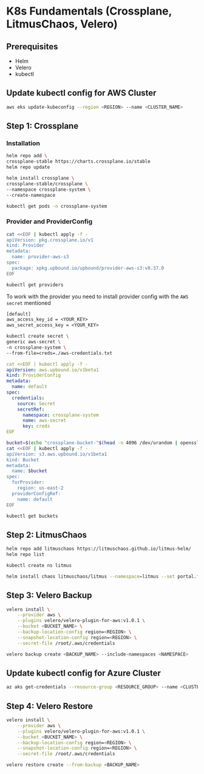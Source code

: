 # K8s Fundamentals (Crossplane, LitmusChaos, Velero)

## Prerequisites

- Helm
- Velero
- kubectl

## Update kubectl config for AWS Cluster

```bash
aws eks update-kubeconfig --region <REGION> --name <CLUSTER_NAME>
```

## Step 1: Crossplane

### Installation

```bash
helm repo add \
crossplane-stable https://charts.crossplane.io/stable
helm repo update
```

```bash
helm install crossplane \
crossplane-stable/crossplane \
--namespace crossplane-system \
--create-namespace
```

```bash
kubectl get pods -n crossplane-system
```

### Provider and ProviderConfig

```bash
cat <<EOF | kubectl apply -f -
apiVersion: pkg.crossplane.io/v1
kind: Provider
metadata:
  name: provider-aws-s3
spec:
  package: xpkg.upbound.io/upbound/provider-aws-s3:v0.37.0
EOF
```

```bash
kubectl get providers
```

To work with the provider you need to install provider config with the `AWS secret` mentioned

```txt
[default]
aws_access_key_id = <YOUR_KEY>
aws_secret_access_key = <YOUR_KEY>
```

```bash
kubectl create secret \
generic aws-secret \
-n crossplane-system \
--from-file=creds=./aws-credentials.txt
```

```yml
cat <<EOF | kubectl apply -f -
apiVersion: aws.upbound.io/v1beta1
kind: ProviderConfig
metadata:
  name: default
spec:
  credentials:
    source: Secret
    secretRef:
      namespace: crossplane-system
      name: aws-secret
      key: creds
EOF
```

```bash
bucket=$(echo "crossplane-bucket-"$(head -n 4096 /dev/urandom | openssl sha1 | tail -c 10))
cat <<EOF | kubectl apply -f -
apiVersion: s3.aws.upbound.io/v1beta1
kind: Bucket
metadata:
  name: $bucket
spec:
  forProvider:
    region: us-east-2
  providerConfigRef:
    name: default
EOF
```

```bash
kubectl get buckets
```

## Step 2: LitmusChaos

```bash
helm repo add litmuschaos https://litmuschaos.github.io/litmus-helm/
helm repo list
```

```bash
kubectl create ns litmus
```

```bash
helm install chaos litmuschaos/litmus --namespace=litmus --set portal.frontend.service.type=LoadBalancer
```

## Step 3: Velero Backup

```bash
velero install \
    --provider aws \
    --plugins velero/velero-plugin-for-aws:v1.0.1 \
    --bucket <BUCKET_NAME> \
    --backup-location-config region=<REGION> \
    --snapshot-location-config region=<REGION> \
    --secret-file /root/.aws/credentials
```

```bash
velero backup create <BACKUP_NAME> --include-namespaces <NAMESPACE>
```

## Update kubectl config for Azure Cluster

```bash
az aks get-credentials --resource-group <RESOURCE_GROUP> --name <CLUSTER_NAME>
```

## Step 4: Velero Restore

```bash
velero install \
    --provider aws \
    --plugins velero/velero-plugin-for-aws:v1.0.1 \
    --bucket <BUCKET_NAME> \
    --backup-location-config region=<REGION> \
    --snapshot-location-config region=<REGION> \
    --secret-file /root/.aws/credentials
```

```bash
velero restore create --from-backup <BACKUP_NAME>
```